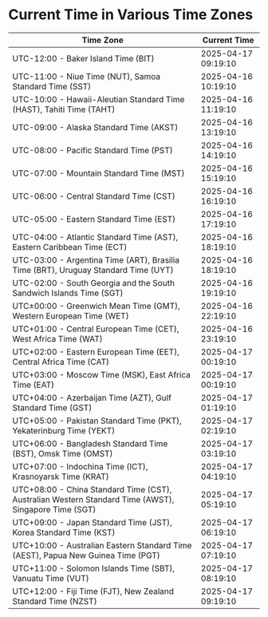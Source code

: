# Current Time in Various Time Zones

| Time Zone | Current Time |
|-----------|--------------|
| UTC-12:00 - Baker Island Time (BIT) | 2025-04-17 09:19:10 |
| UTC-11:00 - Niue Time (NUT), Samoa Standard Time (SST) | 2025-04-16 10:19:10 |
| UTC-10:00 - Hawaii-Aleutian Standard Time (HAST), Tahiti Time (TAHT) | 2025-04-16 11:19:10 |
| UTC-09:00 - Alaska Standard Time (AKST) | 2025-04-16 13:19:10 |
| UTC-08:00 - Pacific Standard Time (PST) | 2025-04-16 14:19:10 |
| UTC-07:00 - Mountain Standard Time (MST) | 2025-04-16 15:19:10 |
| UTC-06:00 - Central Standard Time (CST) | 2025-04-16 16:19:10 |
| UTC-05:00 - Eastern Standard Time (EST) | 2025-04-16 17:19:10 |
| UTC-04:00 - Atlantic Standard Time (AST), Eastern Caribbean Time (ECT) | 2025-04-16 18:19:10 |
| UTC-03:00 - Argentina Time (ART), Brasília Time (BRT), Uruguay Standard Time (UYT) | 2025-04-16 18:19:10 |
| UTC-02:00 - South Georgia and the South Sandwich Islands Time (SGT) | 2025-04-16 19:19:10 |
| UTC±00:00 - Greenwich Mean Time (GMT), Western European Time (WET) | 2025-04-16 22:19:10 |
| UTC+01:00 - Central European Time (CET), West Africa Time (WAT) | 2025-04-16 23:19:10 |
| UTC+02:00 - Eastern European Time (EET), Central Africa Time (CAT) | 2025-04-17 00:19:10 |
| UTC+03:00 - Moscow Time (MSK), East Africa Time (EAT) | 2025-04-17 00:19:10 |
| UTC+04:00 - Azerbaijan Time (AZT), Gulf Standard Time (GST) | 2025-04-17 01:19:10 |
| UTC+05:00 - Pakistan Standard Time (PKT), Yekaterinburg Time (YEKT) | 2025-04-17 02:19:10 |
| UTC+06:00 - Bangladesh Standard Time (BST), Omsk Time (OMST) | 2025-04-17 03:19:10 |
| UTC+07:00 - Indochina Time (ICT), Krasnoyarsk Time (KRAT) | 2025-04-17 04:19:10 |
| UTC+08:00 - China Standard Time (CST), Australian Western Standard Time (AWST), Singapore Time (SGT) | 2025-04-17 05:19:10 |
| UTC+09:00 - Japan Standard Time (JST), Korea Standard Time (KST) | 2025-04-17 06:19:10 |
| UTC+10:00 - Australian Eastern Standard Time (AEST), Papua New Guinea Time (PGT) | 2025-04-17 07:19:10 |
| UTC+11:00 - Solomon Islands Time (SBT), Vanuatu Time (VUT) | 2025-04-17 08:19:10 |
| UTC+12:00 - Fiji Time (FJT), New Zealand Standard Time (NZST) | 2025-04-17 09:19:10 |
